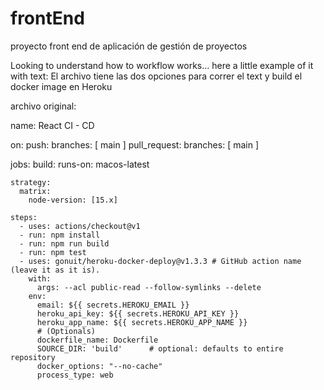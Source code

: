 # frontEnd
proyecto front end de aplicación de gestión de proyectos


Looking to understand how to workflow works... here a little example of it with text:
El archivo tiene las dos opciones para correr el text y build el docker image en Heroku



archivo original:

name: React CI - CD

on:
  push:
    branches: [ main ]
  pull_request:
    branches: [ main ]

jobs:
  build:
    runs-on: macos-latest

    strategy:
      matrix:
        node-version: [15.x]
    
    steps:
      - uses: actions/checkout@v1
      - run: npm install
      - run: npm run build
      - run: npm test
      - uses: gonuit/heroku-docker-deploy@v1.3.3 # GitHub action name (leave it as it is).
        with:
          args: --acl public-read --follow-symlinks --delete
        env:
          email: ${{ secrets.HEROKU_EMAIL }}
          heroku_api_key: ${{ secrets.HEROKU_API_KEY }}
          heroku_app_name: ${{ secrets.HEROKU_APP_NAME }}
          # (Optionals)
          dockerfile_name: Dockerfile
          SOURCE_DIR: 'build'      # optional: defaults to entire repository
          docker_options: "--no-cache"
          process_type: web

